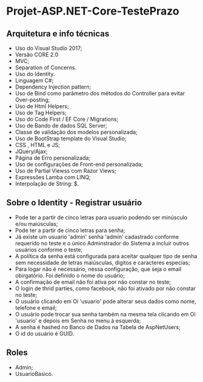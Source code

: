 
# Projet-ASP.NET-Core-TestePrazo #

## Arquitetura e info técnicas ##

* Uso do Visual Studio 2017;
* Versão CORE 2.0
* MVC;
* Separation of Concerns.
* Uso do Identity.
* Linguagem C#;
* Dependency Injection pattern;
* Uso de Bind como parâmetro dos métodos do Controller para evitar Over-posting;
* Uso de Html Helpers;
* Uso de Tag Helpers;
* Uso do Code First / EF Core / Migrations;
* Uso de Bando de dados SQL Server;
* Classe de validação dos modelos personalizada;
* Uso de BootStrap template do Visual Studio;
* CSS , HTML e JS;
* JQuery/Ajax;
* Página de Erro personalizada;
* Uso de configurações de Front-end personalizada;
* Uso de Partial Viewss com Razor Views;
* Expressões Lamba com LINQ;
* Interpolação de String: $.

## Sobre o Identity - Registrar usuário ##

* Pode ter a partir de cinco letras para usuario podendo ser minúsculo e/ou maiúsculas;
* Pode ter a partir de cinco letras para senha;
* Já existe um usuario 'admin' senha 'admin' cadastrado conforme requerido no teste e o único Adminstrador do Sistema a incluir outros usuários conforme o teste;
* A política da senha está configurada para aceitar qualquer tipo de senha sem necessidade de letras maiúsculas, dígitos e caracteres especias;
* Para logar não é necessário, nessa configuração, que seja o email obirgatório. Foi definido o nome do usuário;
* A confirmação de email não foi ativa por não constar no teste;
* O login de thrid parties, como facebook, não foi ativado por não constar no teste;
* O usuário clicando em Oi 'usuario' pode alterar seus dados como nome, telefone e email;
* O usuário pode trocar sua senha também na mesma tela clicando em Oi 'usuario' e depois em Senha no menu à esquerda;
* A senha é hashed no Banco de Dados na Tabela de AspNetUsers;
* O id do usuário é GUID.

## Roles ##

* Admin;
* UsuarioBasico.
